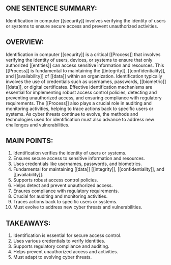 ## ONE SENTENCE SUMMARY:
Identification in computer [[security]] involves verifying the identity of users or systems to ensure secure access and prevent unauthorized activities.

## OVERVIEW:
Identification in computer [[security]] is a critical [[Process]] that involves verifying the identity of users, devices, or systems to ensure that only authorized [[entities]] can access sensitive information and resources. This [[Process]] is fundamental to maintaining the [[integrity]], [[confidentiality]], and [[availability]] of [[data]] within an organization. Identification typically involves the use of credentials such as usernames, passwords, [[biometric]] [[data]], or digital certificates. Effective identification mechanisms are essential for implementing robust access control policies, detecting and preventing unauthorized access, and ensuring compliance with regulatory requirements. The [[Process]] also plays a crucial role in auditing and monitoring activities, helping to trace actions back to specific users or systems. As cyber threats continue to evolve, the methods and technologies used for identification must also advance to address new challenges and vulnerabilities.

## MAIN POINTS:
1. Identification verifies the identity of users or systems.
2. Ensures secure access to sensitive information and resources.
3. Uses credentials like usernames, passwords, and biometrics.
4. Fundamental for maintaining [[data]] [[integrity]], [[confidentiality]], and [[availability]].
5. Supports robust access control policies.
6. Helps detect and prevent unauthorized access.
7. Ensures compliance with regulatory requirements.
8. Crucial for auditing and monitoring activities.
9. Traces actions back to specific users or systems.
10. Must evolve to address new cyber threats and vulnerabilities.

## TAKEAWAYS:
1. Identification is essential for secure access control.
2. Uses various credentials to verify identities.
3. Supports regulatory compliance and auditing.
4. Helps prevent unauthorized access and activities.
5. Must adapt to evolving cyber threats.
